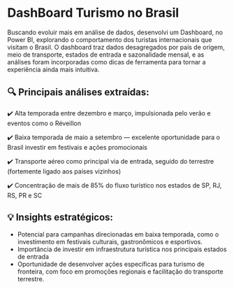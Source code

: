 # DashBoard Turismo no Brasil 

Buscando evoluir mais em análise de dados, desenvolvi um Dashboard, no Power BI, explorando o comportamento dos turistas internacionais que visitam o Brasil. O dashboard traz dados desagregados por país de origem, meio de transporte, estados de entrada e sazonalidade mensal, e as análises foram incorporadas como dicas de ferramenta para tornar a experiência ainda mais intuitiva.

## 🔍 Principais análises extraídas:
 ✔️ Alta temporada entre dezembro e março, impulsionada pelo verão e eventos como o Réveillon
 
 ✔️ Baixa temporada de maio a setembro — excelente oportunidade para o Brasil investir em festivais e ações promocionais
 
 ✔️ Transporte aéreo como principal via de entrada, seguido do terrestre (fortemente ligado aos países vizinhos)
 
 ✔️ Concentração de mais de 85% do fluxo turístico nos estados de SP, RJ, RS, PR e SC

## 💡 Insights estratégicos:
- Potencial para campanhas direcionadas em baixa temporada, como o investimento em festivais culturais, gastronômicos e esportivos.
- Importância de investir em infraestrutura turística nos principais estados de entrada
- Oportunidade de desenvolver ações específicas para turismo de fronteira, com foco em promoções regionais e facilitação do transporte terrestre.
